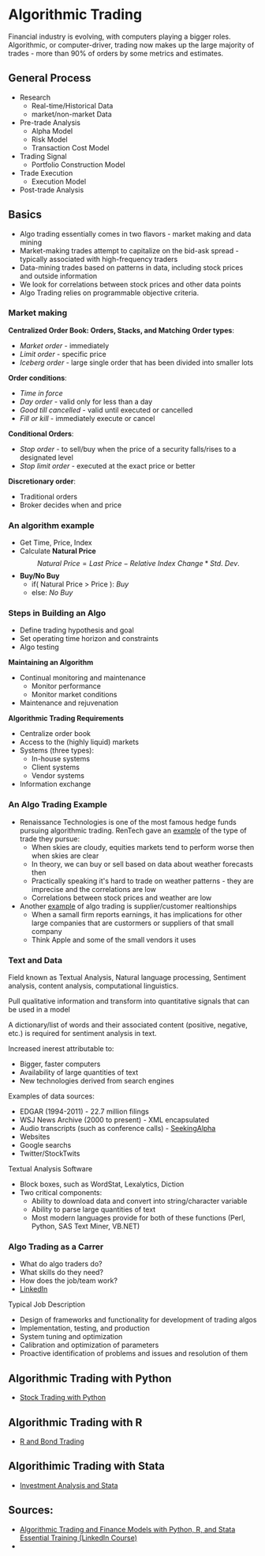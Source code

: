 # Algorithmic Trading
Financial industry is evolving, with computers playing a bigger roles. Algorithmic, or computer-driver, trading now makes up the large majority of trades - more than 90% of orders by some metrics and estimates.

## General Process
- Research
  - Real-time/Historical Data
  - market/non-market Data
- Pre-trade Analysis
  - Alpha Model
  - Risk Model
  - Transaction Cost Model
- Trading Signal
  - Portfolio Construction Model
- Trade Execution
  - Execution Model
- Post-trade Analysis

## Basics
- Algo trading essentially comes in two flavors - market making and data mining
- Market-making trades attempt to capitalize on the bid-ask spread - typically associated with high-frequency traders
- Data-mining trades based on patterns in data, including stock prices and outside information
- We look for correlations between stock prices and other data points
- Algo Trading relies on programmable objective criteria.

### Market making
**Centralized Order Book: Orders, Stacks, and Matching**
**Order types**:
  - _Market order_ - immediately
  - _Limit order_ - specific price
  - _Iceberg order_ - large single order that has been divided into smaller lots

**Order conditions**:
  - _Time in force_
  - _Day order_ - valid only for less than a day
  - _Good till cancelled_ - valid until executed or cancelled
  - _Fill or kill_ - immediately execute or cancel

**Conditional Orders**:
  - _Stop order_ - to sell/buy when the price of a security falls/rises to a designated level
  - _Stop limit order_ - executed at the exact price or better

**Discretionary order**:
  - Traditional orders
  - Broker decides when and price

### An algorithm example
- Get Time, Price, Index
- Calculate **Natural Price**
$$ Natural\ Price = Last\ Price - Relative\ Index\ Change * Std.\ Dev.$$
- **Buy/No Buy**
  - if( Natural Price > Price ): _Buy_
  - else: _No Buy_

### Steps in Building an Algo
- Define trading hypothesis and goal
- Set operating time horizon and constraints
- Algo testing

**Maintaining an Algorithm**
- Continual monitoring and maintenance
  - Monitor performance
  - Monitor market conditions
- Maintenance and rejuvenation

**Algorithmic Trading Requirements**
- Centralize order book
- Access to the (highly liquid) markets
- Systems (three types):
  - In-house systems
  - Client systems
  - Vendor systems
- Information exchange

### An Algo Trading Example
- Renaissance Technologies is one of the most famous hedge funds pursuing algorithmic trading. RenTech gave an [example](www.bloomberg.com/news/articles/2016-11-21/how-renaissance-s-medallion-fund-became-finance-s-blackest-box) of the type of trade they pursue:
  - When skies are cloudy, equities markets tend to perform worse then when skies are clear
  - In theory, we can buy or sell based on data about weather forecasts then
  - Practically speaking it's hard to trade on weather patterns - they are imprecise and the correlations are low
  - Correlations between stock prices and weather are low
- Another [example](www.econ.yale.edy/~shiller/behfin/2006-04/cohen-frazzini.pdf) of algo trading is supplier/customer realtionships
  - When a samall firm reports earnings, it has implications for other large companies that are custormers or suppliers of that small company
  - Think Apple and some of the small vendors it uses

### Text and Data
Field known as Textual Analysis, Natural language processing, Sentiment analysis, content analysis, computational linguistics.

Pull qualitative information and transform into quantitative signals that can be used in a model

A dictionary/list of words and their associated content (positive, negative, etc.) is required for sentiment analysis in text.

Increased inerest attributable to:
  - Bigger, faster computers
  - Availability of large quantities of text
  - New technologies derived from search engines

Examples of data sources:
- EDGAR (1994-2011) - 22.7 million filings
- WSJ News Archive (2000 to present) - XML encapsulated
- Audio transcripts (such as conference calls) - [SeekingAlpha](Seekingalpha.com)
- Websites
- Google searchs
- Twitter/StockTwits

Textual Analysis Software
- Block boxes, such as WordStat, Lexalytics, Diction
- Two critical components:
  - Ability to download data and convert into string/character variable
  - Ability to parse large quantities of text
  - Most modern languages provide for both of these functions (Perl, Python, SAS Text Miner, VB.NET)

### Algo Trading as a Carrer
- What do algo traders do?
- What skills do they need?
- How does the job/team work?
- [LinkedIn](https://www.linkedin.com/jobs/search/?keywords=algorithmic%20trading&location=Worldwide)

Typical Job Description
- Design of frameworks and functionality for development of trading algos
- Implementation, testing, and production
- System tuning and optimization
- Calibration and optimization of parameters
- Proactive identification of problems and issues and resolution of them

## Algorithmic Trading with Python
- [Stock Trading with Python](https://github.com/FernandoMarcon/learning_notes/blob/main/finance/stock_trading_with_python.py)

## Algorithmic Trading with R
- [R and Bond Trading](https://github.com/FernandoMarcon/learning_notes/blob/main/finance/r_and_bond_trading.R)

## Algorithimic Trading with Stata
- [Investment Analysis and Stata]()

## Sources:
- [Algorithmic Trading and Finance Models with Python, R, and Stata Essential Training (LinkedIn Course)](https://www.linkedin.com/learning/algorithmic-trading-and-finance-models-with-python-r-and-stata-essential-training/)
-
